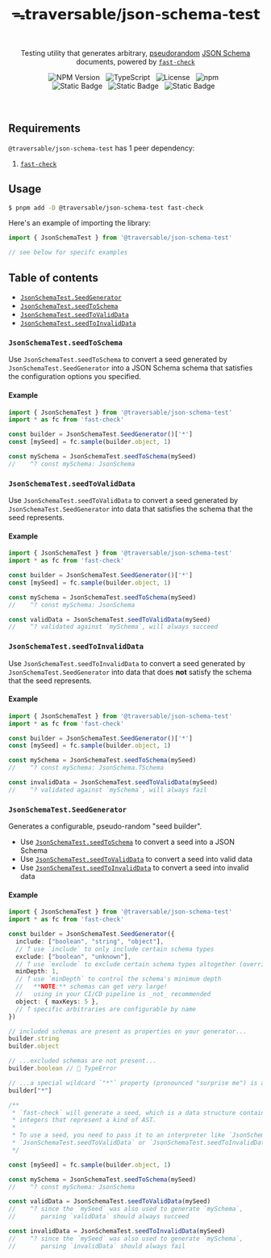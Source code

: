 <br>
<h1 align="center">ᯓ𝘁𝗿𝗮𝘃𝗲𝗿𝘀𝗮𝗯𝗹𝗲/𝗷𝘀𝗼𝗻-𝘀𝗰𝗵𝗲𝗺𝗮-𝘁𝗲𝘀𝘁</h1>
<br>

<p align="center">
  Testing utility that generates arbitrary, <a href="https://en.wikipedia.org/wiki/Pseudorandomness" target="_blank">pseudorandom</a> <a href="https://json-schema.org" target="_blank">JSON Schema</a> documents, powered by <a href="https://github.com/dubzzz/fast-check" target="_blank"><code>fast-check</code></a>
</p>

<div align="center">
  <img alt="NPM Version" src="https://img.shields.io/npm/v/%40traversable%2Fjson-schema-test?style=flat-square&logo=npm&label=npm&color=blue">
  &nbsp;
  <img alt="TypeScript" src="https://img.shields.io/badge/TypeScript-5.5%2B-blue?style=flat-square&logo=TypeScript&logoColor=4a9cf6">
  &nbsp;
  <img alt="License" src="https://img.shields.io/static/v1?label=Hippocratic%20License&message=HL3&labelColor=59636e&color=838a93">
  &nbsp;
  <img alt="npm" src="https://img.shields.io/npm/dt/@traversable/json-schema-test?style=flat-square">
  &nbsp;
</div>

<div align="center">
  <!-- <img alt="npm bundle size (scoped)" src="https://img.shields.io/bundlephobia/minzip/%40traversable/json-schema?style=flat-square&label=size">
  &nbsp; -->
  <img alt="Static Badge" src="https://img.shields.io/badge/%F0%9F%8C%B2-tree--shakeable-brightgreen?labelColor=white">
  &nbsp;
  <img alt="Static Badge" src="https://img.shields.io/badge/ESM-supported-2d9574?style=flat-square&logo=JavaScript">
  &nbsp;
  <img alt="Static Badge" src="https://img.shields.io/badge/CJS-supported-2d9574?style=flat-square&logo=Node.JS">
  &nbsp;
</div>
<br>
<br>

## Requirements

`@traversable/json-schema-test` has 1 peer dependency:

1. [`fast-check`](https://fast-check.dev/)

## Usage

```bash
$ pnpm add -D @traversable/json-schema-test fast-check
```

Here's an example of importing the library:

```typescript
import { JsonSchemaTest } from '@traversable/json-schema-test'

// see below for specifc examples
```

## Table of contents

- [`JsonSchemaTest.SeedGenerator`](https://github.com/traversable/schema/tree/main/packages/json-schema-test#jsonschematestseedgenerator)
- [`JsonSchemaTest.seedToSchema`](https://github.com/traversable/schema/tree/main/packages/json-schema-test#jsonschematestseedtoschema)
- [`JsonSchemaTest.seedToValidData`](https://github.com/traversable/schema/tree/main/packages/json-schema-test#jsonschematestseedtovaliddata)
- [`JsonSchemaTest.seedToInvalidData`](https://github.com/traversable/schema/tree/main/packages/json-schema-test#jsonschematestseedtoinvaliddata)


### `JsonSchemaTest.seedToSchema`

Use `JsonSchemaTest.seedToSchema` to convert a seed generated by `JsonSchemaTest.SeedGenerator` into a
JSON Schema schema that satisfies the configuration options you specified.

#### Example

```typescript
import { JsonSchemaTest } from '@traversable/json-schema-test'
import * as fc from 'fast-check'

const builder = JsonSchemaTest.SeedGenerator()['*']
const [mySeed] = fc.sample(builder.object, 1)

const mySchema = JsonSchemaTest.seedToSchema(mySeed)
//    ^? const mySchema: JsonSchema
```

### `JsonSchemaTest.seedToValidData`

Use `JsonSchemaTest.seedToValidData` to convert a seed generated by `JsonSchemaTest.SeedGenerator` into
data that satisfies the schema that the seed represents.

#### Example

```typescript
import { JsonSchemaTest } from '@traversable/json-schema-test'
import * as fc from 'fast-check'

const builder = JsonSchemaTest.SeedGenerator()['*']
const [mySeed] = fc.sample(builder.object, 1)

const mySchema = JsonSchemaTest.seedToSchema(mySeed)
//    ^? const mySchema: JsonSchema

const validData = JsonSchemaTest.seedToValidData(mySeed)
//    ^? validated against `mySchema`, will always succeed
```

### `JsonSchemaTest.seedToInvalidData`

Use `JsonSchemaTest.seedToInvalidData` to convert a seed generated by `JsonSchemaTest.SeedGenerator` into
data that does **not** satisfy the schema that the seed represents.

#### Example

```typescript
import { JsonSchemaTest } from '@traversable/json-schema-test'
import * as fc from 'fast-check'

const builder = JsonSchemaTest.SeedGenerator()['*']
const [mySeed] = fc.sample(builder.object, 1)

const mySchema = JsonSchemaTest.seedToSchema(mySeed)
//    ^? const mySchema: JsonSchema.TSchema

const invalidData = JsonSchemaTest.seedToValidData(mySeed)
//    ^? validated against `mySchema`, will always fail
```

### `JsonSchemaTest.SeedGenerator`

Generates a configurable, pseudo-random "seed builder".

- Use [`JsonSchemaTest.seedToSchema`](https://github.com/traversable/schema/tree/main/packages/json-schema-test#jsonschematestseedtoschema) to convert a seed into a JSON Schema
- Use [`JsonSchemaTest.seedToValidData`](https://github.com/traversable/schema/tree/main/packages/json-schema-test#jsonschematestseedtovaliddata) to convert a seed into valid data
- Use [`JsonSchemaTest.seedToInvalidData`](https://github.com/traversable/schema/tree/main/packages/json-schema-test#jsonschematestseedtoinvaliddata) to convert a seed into invalid data

#### Example

```typescript
import { JsonSchemaTest } from '@traversable/json-schema-test'
import * as fc from 'fast-check'

const builder = JsonSchemaTest.SeedGenerator({
  include: ["boolean", "string", "object"],
  // 𐙘 use `include` to only include certain schema types
  exclude: ["boolean", "unknown"],
  // 𐙘 use `exclude` to exclude certain schema types altogether (overrides `include`)
  minDepth: 1,
  // 𐙘 use `minDepth` to control the schema's minimum depth
  //   **NOTE:** schemas can get very large!
  //   using in your CI/CD pipeline is _not_ recommended
  object: { maxKeys: 5 },
  // 𐙘 specific arbitraries are configurable by name
})

// included schemas are present as properties on your generator...
builder.string
builder.object

// ...excluded schemas are not present...
builder.boolean // 🚫 TypeError

// ...a special wildcard `"*"` property (pronounced "surprise me") is always present:
builder["*"]

/**
 * `fast-check` will generate a seed, which is a data structure containing
 * integers that represent a kind of AST.
 *
 * To use a seed, you need to pass it to an interpreter like `JsonSchemaTest.seedToSchema`,
 * `JsonSchemaTest.seedToValidData` or `JsonSchemaTest.seedToInvalidData`:
 */

const [mySeed] = fc.sample(builder.object, 1)

const mySchema = JsonSchemaTest.seedToSchema(mySeed)
//    ^? const mySchema: JsonSchema

const validData = JsonSchemaTest.seedToValidData(mySeed)
//    ^? since the `mySeed` was also used to generate `mySchema`,
//       parsing `validData` should always succeed

const invalidData = JsonSchemaTest.seedToInvalidData(mySeed)
//    ^? since the `mySeed` was also used to generate `mySchema`,
//       parsing `invalidData` should always fail
```

